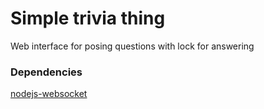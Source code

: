 # Simple trivia thing
Web interface for posing questions with lock for answering

### Dependencies
[nodejs-websocket](https://www.npmjs.com/package/nodejs-websocket)
